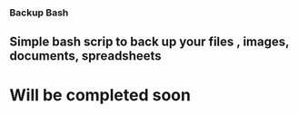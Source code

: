 ### Backup Bash
## Simple bash scrip to back up your files , images, documents, spreadsheets
# Will be completed soon
